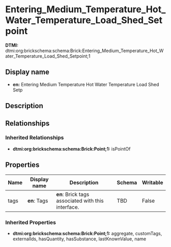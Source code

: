 # Entering_Medium_Temperature_Hot_Water_Temperature_Load_Shed_Setpoint
**DTMI:** dtmi:org:brickschema:schema:Brick:Entering_Medium_Temperature_Hot_Water_Temperature_Load_Shed_Setpoint;1
## Display name
- **en:** Entering Medium Temperature Hot Water Temperature Load Shed Setp
## Description
## Relationships
### Inherited Relationships
* **dtmi:org:brickschema:schema:Brick:Point;1:** isPointOf
## Properties
|Name|Display name|Description|Schema|Writable|
|-|-|-|-|-|
|tags|**en**: Tags|**en**: Brick tags associated with this interface.|TBD|False|
### Inherited Properties
* **dtmi:org:brickschema:schema:Brick:Point;1:** aggregate, customTags, externalIds, hasQuantity, hasSubstance, lastKnownValue, name
